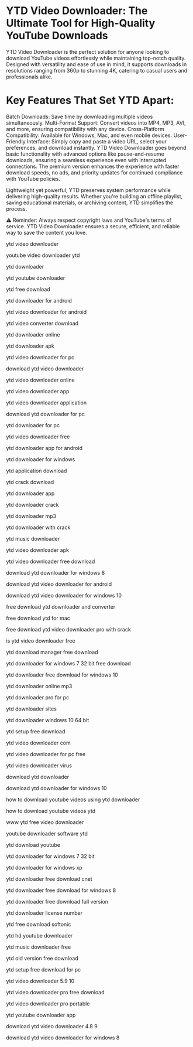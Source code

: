 # YTD Video Downloader: The Ultimate Tool for High-Quality YouTube Downloads

YTD Video Downloader is the perfect solution for anyone looking to download YouTube videos effortlessly while maintaining top-notch quality. Designed with versatility and ease of use in mind, it supports downloads in resolutions ranging from 360p to stunning 4K, catering to casual users and professionals alike.

# Key Features That Set YTD Apart:
Batch Downloads: Save time by downloading multiple videos simultaneously.
Multi-Format Support: Convert videos into MP4, MP3, AVI, and more, ensuring compatibility with any device.
Cross-Platform Compatibility: Available for Windows, Mac, and even mobile devices.
User-Friendly Interface: Simply copy and paste a video URL, select your preferences, and download instantly.
YTD Video Downloader goes beyond basic functionality with advanced options like pause-and-resume downloads, ensuring a seamless experience even with interrupted connections. The premium version enhances the experience with faster download speeds, no ads, and priority updates for continued compliance with YouTube policies.

Lightweight yet powerful, YTD preserves system performance while delivering high-quality results. Whether you're building an offline playlist, saving educational materials, or archiving content, YTD simplifies the process.

⚠️ Reminder: Always respect copyright laws and YouTube's terms of service. YTD Video Downloader ensures a secure, efficient, and reliable way to save the content you love.

ytd video downloader

youtube video downloader ytd

ytd downloader

ytd youtube downloader

ytd free download

ytd downloader for android

ytd video downloader for android

ytd video converter download

ytd downloader online

ytd downloader apk

ytd video downloader for pc

download ytd video downloader

ytd video downloader online

ytd video downloader app

ytd video downloader application

download ytd downloader for pc

ytd downloader for pc

ytd video downloader free

ytd downloader app for android

ytd downloader for windows

ytd application download

ytd crack download

ytd downloader app

ytd downloader crack

ytd downloader mp3

ytd downloader with crack

ytd music downloader

ytd video downloader apk

ytd video downloader free download

download ytd downloader for windows 8

download ytd video downloader for android

download ytd video downloader for windows 10

free download ytd downloader and converter

free download ytd for mac

free download ytd video downloader pro with crack

is ytd video downloader free

ytd download manager free download

ytd downloader for windows 7 32 bit free download

ytd downloader free download for windows 10

ytd downloader online mp3

ytd downloader pro for pc

ytd downloader sites

ytd downloader windows 10 64 bit

ytd setup free download

ytd video downloader com

ytd video downloader for pc free

ytd video downloader virus

download ytd downloader

download ytd downloader for windows 10

how to download youtube videos using ytd downloader

how to download youtube videos ytd

www ytd free video downloader

youtube downloader software ytd

ytd download youtube

ytd downloader for windows 7 32 bit

ytd downloader for windows xp

ytd downloader free download cnet

ytd downloader free download for windows 8

ytd downloader free download full version

ytd downloader license number

ytd free download softonic

ytd hd youtube downloader

ytd music downloader free

ytd old version free download

ytd setup free download for pc

ytd video downloader 5.9 10

ytd video downloader pro free download

ytd video downloader pro portable

ytd youtube downloader app

download ytd video downloader 4.8 9

download ytd video downloader for windows 8
